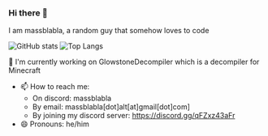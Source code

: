 ### Hi there 👋

I am massblabla, a random guy that somehow loves to code

![GitHub stats](https://github-readme-stats.vercel.app/api?username=massblabla&show_icons=true&theme=highcontrast)
![Top Langs](https://github-readme-stats.vercel.app/api/top-langs/?username=massblabla&theme=highcontrast)

🔭 I'm currently working on GlowstoneDecompiler which is a decompiler for Minecraft
- 📫 How to reach me: 
    -  On discord: massblabla
    -  By email: massblabla[dot]alt[at]gmail[dot]com]
    -  By joining my discord server: https://discord.gg/qFZxz43aFr
- 😄 Pronouns: he/him
